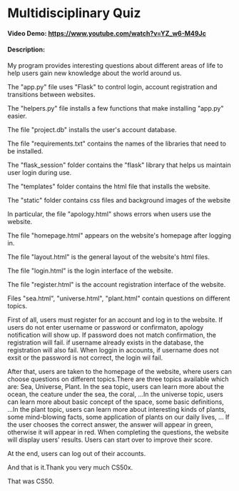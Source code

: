 # Multidisciplinary Quiz
#### Video Demo:  <https://www.youtube.com/watch?v=YZ_w6-M49Jc>
#### Description:
My program provides interesting questions about different areas of life to help users gain new knowledge about the world around us.

The "app.py" file uses "Flask" to control login, account registration and transitions between websites.

The "helpers.py" file installs a few functions that make installing "app.py" easier.

The file "project.db" installs the user's account database.

The file "requirements.txt" contains the names of the libraries that need to be installed.

The "flask_session" folder contains the "flask" library that helps us maintain user login during use.

The "templates" folder contains the html file that installs the website.

The "static" folder contains css files and background images of the website

In particular, the file "apology.html" shows errors when users use the website.

The file "homepage.html" appears on the website's homepage after logging in.

The file "layout.html" is the general layout of the website's html files.

The file "login.html" is the login interface of the website.

The file "register.html" is the account registration interface of the website.

Files "sea.html", "universe.html", "plant.html" contain questions on different topics.

First of all, users must register for an account and log in to the website. If users do not enter username or password or confirmaton, apology notification will show up. If password does not match confirmation, the registration will fail. if username already exists in the database, the registration will also fail. When loggin in accounts, if username does not exsit or the password is not correct, the login wil fail.

After that, users are taken to the homepage of the website, where users can choose questions on different topics.There are three topics available which are: Sea, Universe, Plant. In the sea topic, users can learn more about the ocean, the ceature under the sea, the coral, ...In the universe topic, users can learn more about basic concept of the space, some basic definitions, ...In the plant topic, users can learn more about interesting kinds of plants, some mind-blowing facts, some application of plants on our daily lives, ... If the user chooses the correct answer, the answer will appear in green, otherwise it will appear in red. When completing the questions, the website will display users' results. Users can start over to improve their score.

At the end, users can log out of their accounts.

And that is it.Thank you very much CS50x.

That was CS50.